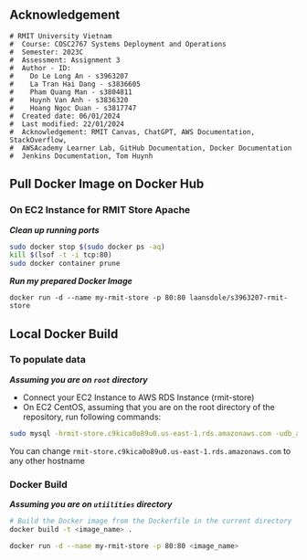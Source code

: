 ## Acknowledgement
```
# RMIT University Vietnam
#  Course: COSC2767 Systems Deployment and Operations
#  Semester: 2023C
#  Assessment: Assignment 3
#  Author - ID: 
#    Do Le Long An - s3963207
#    La Tran Hai Dang - s3836605
#    Pham Quang Man - s3804811
#    Huynh Van Anh - s3836320
#    Hoang Ngoc Duan - s3817747
#  Created date: 06/01/2024
#  Last modified: 22/01/2024
#  Acknowledgement: RMIT Canvas, ChatGPT, AWS Documentation, StackOverflow,
#  AWSAcademy Learner Lab, GitHub Documentation, Docker Documentation
#  Jenkins Documentation, Tom Huynh
```
## Pull Docker Image on Docker Hub
### On EC2 Instance for RMIT Store Apache
***Clean up running ports***
```bash
sudo docker stop $(sudo docker ps -aq)
kill $(lsof -t -i tcp:80)
sudo docker container prune
```
***Run my prepared Docker Image***
```
docker run -d --name my-rmit-store -p 80:80 laansdole/s3963207-rmit-store
```
## Local Docker Build
### To populate data
***Assuming you are on `root` directory***
- Connect your EC2 Instance to AWS RDS Instance (rmit-store)
- On EC2 CentOS, assuming that you are on the root directory of the repository, run following commands:
```bash
sudo mysql -hrmit-store.c9kica0o89u0.us-east-1.rds.amazonaws.com -udb_admin -prmit_password < ./sql-scripts/sql-script.sql
```
You can change `rmit-store.c9kica0o89u0.us-east-1.rds.amazonaws.com` to any other hostname
### Docker Build
***Assuming you are on `utiilities` directory***
```bash
# Build the Docker image from the Dockerfile in the current directory
docker build -t <image_name> .
```
```bash
docker run -d --name my-rmit-store -p 80:80 <image_name>
```
